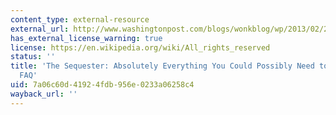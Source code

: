 ```yaml
---
content_type: external-resource
external_url: http://www.washingtonpost.com/blogs/wonkblog/wp/2013/02/20/the-sequester-absolutely-everything-you-could-possibly-need-to-know-in-one-faq/
has_external_license_warning: true
license: https://en.wikipedia.org/wiki/All_rights_reserved
status: ''
title: 'The Sequester: Absolutely Everything You Could Possibly Need to Know, in One
  FAQ'
uid: 7a06c60d-4192-4fdb-956e-0233a06258c4
wayback_url: ''
---
```

